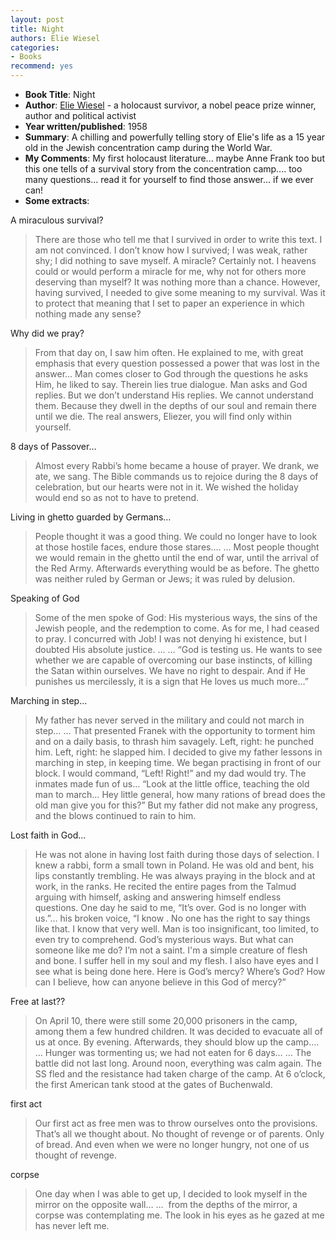 ```yaml
---
layout: post
title: Night
authors: Elie Wiesel
categories:
- Books
recommend: yes
---
```




- **Book Title**: Night
- **Author**: [Elie Wiesel](http://en.wikipedia.org/wiki/Elie_Wiesel) - a holocaust survivor, a nobel peace prize winner, author and political activist
- **Year written/published**: 1958
- **Summary**: A chilling and powerfully telling story of Elie's life as a 15 year old in the Jewish concentration camp during the World War.
- **My Comments**: My first holocaust literature... maybe Anne Frank too but this one tells of a survival story from the concentration camp.... too many questions... read it for yourself to find those answer... if we ever can!
- **Some extracts**:

A miraculous survival?

> There are those who tell me that I survived in order to write this text. I am not convinced. I don’t know how I survived; I was weak, rather shy; I did nothing to save myself. A miracle? Certainly not. I heavens could or would perform a miracle for me, why not for others more deserving than myself? It was nothing more than a chance. However, having survived, I needed to give some meaning to my survival. Was it to protect that meaning that I set to paper an experience in which nothing made any sense?

Why did we pray?

> From that day on, I saw him often. He explained to me, with great emphasis that every question possessed a power that was lost in the answer… Man comes closer to God through the questions he asks Him, he liked to say. Therein lies true dialogue. Man asks and God replies. But we don’t understand His replies. We cannot understand them. Because they dwell in the depths of our soul and remain there until we die. The real answers, Eliezer, you will find only within yourself.

8 days of Passover…

> Almost every Rabbi’s home became a house of prayer. We drank, we ate, we sang. The Bible commands us to rejoice during the 8 days of celebration, but our hearts were not in it. We wished the holiday would end so as not to have to pretend.

Living in ghetto guarded by Germans…

> People thought it was a good thing. We could no longer have to look at those hostile faces, endure those stares…. … Most people thought we would remain in the ghetto until the end of war, until the arrival of the Red Army. Afterwards everything would be as before. The ghetto was neither ruled by German or Jews; it was ruled by delusion.

Speaking of God 

> Some of the men spoke of God: His mysterious ways, the sins of the Jewish people, and the redemption to come. As for me, I had ceased to pray. I concurred with Job! I was not denying hi existence, but I doubted His absolute justice. … … “God is testing us. He wants to see whether we are capable of overcoming our base instincts, of killing the Satan within ourselves. We have no right to despair. And if He punishes us mercilessly, it is a sign that He loves us much more…”

Marching in step…

> My father has never served in the military and could not march in step… … That presented Franek with the opportunity to torment him and on a daily basis, to thrash him savagely. Left, right: he punched him. Left, right: he slapped him. I decided to give my father lessons in marching in step, in keeping time. We began practising in front of our block. I would command, “Left! Right!” and my dad would try. The inmates made fun of us… “Look at the little office, teaching the old man to march… Hey little general, how many rations of bread does the old man give you for this?” But my father did not make any progress, and the blows continued to rain to him.

Lost faith in God... 

> He was not alone in having lost faith during those days of selection. I knew a rabbi, form a small town in Poland. He was old and bent, his lips constantly trembling. He was always praying in the block and at work, in the ranks. He recited the entire pages from the Talmud arguing with himself, asking and answering himself endless questions. One day he said to me, “It’s over. God is no longer with us.”… his broken voice, “I know . No one has the right to say things like that. I know that very well. Man is too insignificant, too limited, to even try to comprehend. God’s mysterious ways. But what can someone like me do? I’m not a saint. I'm a simple creature of flesh and bone. I suffer hell in my soul and my flesh. I also have eyes and I see what is being done here. Here is God’s mercy? Where’s God? How can I believe, how can anyone believe in this God of mercy?”

Free at last??

> On April 10, there were still some 20,000 prisoners in the camp, among them a few hundred children. It was decided to evacuate all of us at once. By evening. Afterwards, they should blow up the camp…. … Hunger was tormenting us; we had not eaten for 6 days… … The battle did not last long. Around noon, everything was calm again. The SS fled and the resistance had taken charge of the camp. At 6 o’clock, the first American tank stood at the gates of Buchenwald.

first act

> Our first act as free men was to throw ourselves onto the provisions. That’s all we thought about. No thought of revenge or of parents. Only of bread. And even when we were no longer hungry, not one of us thought of revenge.

corpse

> One day when I was able to get up, I decided to look myself in the mirror on the opposite wall… …  from the depths of the mirror, a corpse was contemplating me. The look in his eyes as he gazed at me has never left me.
